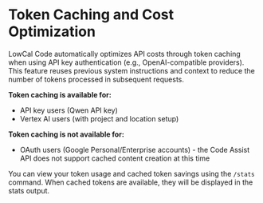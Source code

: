 # Token Caching and Cost Optimization

LowCal Code automatically optimizes API costs through token caching when using API key authentication (e.g., OpenAI-compatible providers). This feature reuses previous system instructions and context to reduce the number of tokens processed in subsequent requests.

**Token caching is available for:**

- API key users (Qwen API key)
- Vertex AI users (with project and location setup)

**Token caching is not available for:**

- OAuth users (Google Personal/Enterprise accounts) - the Code Assist API does not support cached content creation at this time

You can view your token usage and cached token savings using the `/stats` command. When cached tokens are available, they will be displayed in the stats output.
